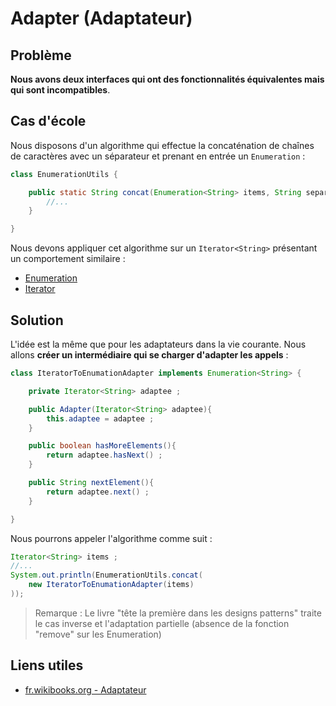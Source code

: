 # Adapter (Adaptateur)

## Problème

**Nous avons deux interfaces qui ont des fonctionnalités équivalentes mais qui sont incompatibles**. 

## Cas d'école

Nous disposons d'un algorithme qui effectue la concaténation de chaînes de caractères
avec un séparateur et prenant en entrée un `Enumeration` :

```java
class EnumerationUtils {

    public static String concat(Enumeration<String> items, String separator){
        //...
    }

}
```

Nous devons appliquer cet algorithme sur un `Iterator<String>` présentant un comportement similaire :

* [Enumeration](https://docs.oracle.com/javase/7/docs/api/java/util/Enumeration.html)
* [Iterator](https://docs.oracle.com/javase/7/docs/api/java/util/Iterator.html)

## Solution

L'idée est la même que pour les adaptateurs dans la vie courante. Nous allons **créer un intermédiaire qui se charger d'adapter les appels** :

```java
class IteratorToEnumationAdapter implements Enumeration<String> {

    private Iterator<String> adaptee ;

    public Adapter(Iterator<String> adaptee){
        this.adaptee = adaptee ;
    }

    public boolean hasMoreElements(){
        return adaptee.hasNext() ;
    }

    public String nextElement(){
        return adaptee.next() ;
    }

}
```

Nous pourrons appeler l'algorithme comme suit :

```java
Iterator<String> items ;
//...
System.out.println(EnumerationUtils.concat(
    new IteratorToEnumationAdapter(items)
));
```

> Remarque : Le livre "tête la première dans les designs patterns" traite le cas inverse et l'adaptation partielle (absence de la fonction "remove" sur les Enumeration)

## Liens utiles

* [fr.wikibooks.org - Adaptateur](https://fr.wikibooks.org/wiki/Patrons_de_conception/Adaptateur)

